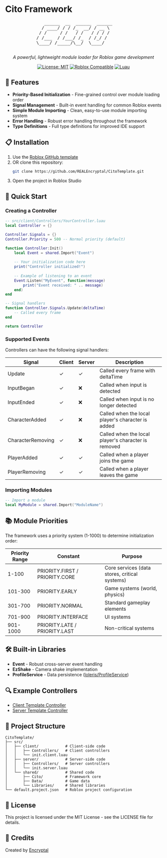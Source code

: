 # Cito Framework

<div align="center">
  <pre>
   ______  __  ______  ______       
  / ____/ / / /_  __/ / __ \        
 / /     / /   / /   / / / /        
/ /___  / /___/ /_  / /_/ /         
\____/ /_____/\__/  \____/          
  </pre>
  <p><em>A powerful, lightweight module loader for Roblox game development</em></p>
  
  [![License: MIT](https://img.shields.io/badge/License-MIT-yellow.svg)](https://opensource.org/licenses/MIT)
  [![Roblox Compatible](https://img.shields.io/badge/Roblox-Compatible-blue.svg)](https://www.roblox.com)
  [![Luau](https://img.shields.io/badge/Language-Luau-blue.svg)](https://luau-lang.org/)
</div>

## 🌟 Features

- **Priority-Based Initialization** - Fine-grained control over module loading order
- **Signal Management** - Built-in event handling for common Roblox events
- **Simple Module Importing** - Clean, easy-to-use module importing system
- **Error Handling** - Robust error handling throughout the framework
- **Type Definitions** - Full type definitions for improved IDE support

## 📋 Installation

1. Use the [Roblox GitHub template](https://github.com/new?template_name=CitoTemplate&template_owner=REALEncryptal)
2. OR clone this repository:
   ```bash
   git clone https://github.com/REALEncryptal/CitoTemplate.git
   ```
3. Open the project in Roblox Studio

## 🚀 Quick Start

### Creating a Controller

```lua
-- src/client/Controllers/YourController.luau
local Controller = {}

Controller.Signals = {}
Controller.Priority = 500 -- Normal priority (default)

function Controller:Init()
    local Event = shared.Import("Event")
    
    -- Your initialization code here
    print("Controller initialized!")
    
    -- Example of listening to an event
    Event:Listen("MyEvent", function(message)
        print("Event received: " .. message)
    end)
end

-- Signal handlers
function Controller.Signals.Update(deltaTime)
    -- Called every frame
end

return Controller
```

### Supported Events

Controllers can have the following signal handlers:

| Signal | Client | Server | Description |
|--------|--------|--------|-------------|
| Update | ✓ | ✓ | Called every frame with deltaTime |
| InputBegan | ✓ | ❌ | Called when input is detected |
| InputEnded | ✓ | ❌ | Called when input is no longer detected |
| CharacterAdded | ✓ | ❌ | Called when the local player's character is added |
| CharacterRemoving | ✓ | ❌ | Called when the local player's character is removed |
| PlayerAdded | ✓ | ✓ | Called when a player joins the game |
| PlayerRemoving | ✓ | ✓ | Called when a player leaves the game |

### Importing Modules

```lua
-- Import a module
local MyModule = shared.Import("ModuleName")
```

## 📚 Module Priorities

The framework uses a priority system (1-1000) to determine initialization order:

| Priority Range | Constant | Purpose |
|----------------|----------|---------|
| 1-100 | PRIORITY.FIRST / PRIORITY.CORE | Core services (data stores, critical systems) |
| 101-300 | PRIORITY.EARLY | Game systems (world, physics) |
| 301-700 | PRIORITY.NORMAL | Standard gameplay elements |
| 701-900 | PRIORITY.INTERFACE | UI systems |
| 901-1000 | PRIORITY.LATE / PRIORITY.LAST | Non-critical systems |

## 🛠️ Built-in Libraries

- **Event** - Robust cross-server event handling
- **EzShake** - Camera shake implementation
- **ProfileService** - Data persistence ([loleris/ProfileService](https://github.com/MadStudioRoblox/ProfileService))

## 🔍 Example Controllers

- [Client Template Controller](src/client/Controllers/TemplateController.luau)
- [Server Template Controller](src/server/Controllers/TemplateController.luau)

## 📁 Project Structure

```
CitoTemplate/
├── src/
│   ├── client/            # Client-side code
│   │   ├── Controllers/   # Client controllers
│   │   └── init.client.luau  
│   ├── server/            # Server-side code
│   │   ├── Controllers/   # Server controllers
│   │   └── init.server.luau
│   └── shared/            # Shared code
│       ├── Cito/          # Framework core
│       ├── Data/          # Game data
│       └── Libraries/     # Shared libraries
└── default.project.json   # Roblox project configuration
```

## 📜 License

This project is licensed under the MIT License - see the LICENSE file for details.

## 👏 Credits

Created by [Encryptal](https://github.com/REALEncryptal)